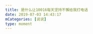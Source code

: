 ```yaml
---
title: 是什么让10016每天坚持不懈给我打电话
date: 2019-07-03 14:43:17
mCategories: [说说]
type: moment
---
```


<div id="pics-20190703144317"></div>

<script src="/lib/moment/pics.js"></script>
<script>
var data = [
    {"link": "2019-07-03_000000.gif", "type": "shuoshuo"}
];
picsRender(data, "pics-20190703144317");
</script>
